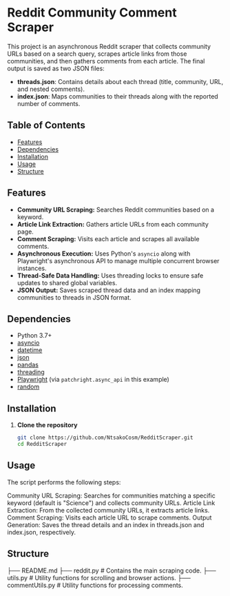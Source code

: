 # Reddit Community Comment Scraper

This project is an asynchronous Reddit scraper that collects community URLs based on a search query, scrapes article links from those communities, and then gathers comments from each article. The final output is saved as two JSON files:
- **threads.json**: Contains details about each thread (title, community, URL, and nested comments).
- **index.json**: Maps communities to their threads along with the reported number of comments.

## Table of Contents
- [Features](#features)
- [Dependencies](#dependencies)
- [Installation](#installation)
- [Usage](#usage)
- [Structure](#structure)

## Features
- **Community URL Scraping:** Searches Reddit communities based on a keyword.
- **Article Link Extraction:** Gathers article URLs from each community page.
- **Comment Scraping:** Visits each article and scrapes all available comments.
- **Asynchronous Execution:** Uses Python's `asyncio` along with Playwright's asynchronous API to manage multiple concurrent browser instances.
- **Thread-Safe Data Handling:** Uses threading locks to ensure safe updates to shared global variables.
- **JSON Output:** Saves scraped thread data and an index mapping communities to threads in JSON format.

## Dependencies
- Python 3.7+
- [asyncio](https://docs.python.org/3/library/asyncio.html)
- [datetime](https://docs.python.org/3/library/datetime.html)
- [json](https://docs.python.org/3/library/json.html)
- [pandas](https://pandas.pydata.org/)
- [threading](https://docs.python.org/3/library/threading.html)
- [Playwright](https://playwright.dev/python/docs/intro) (via `patchright.async_api` in this example)
- [random](https://docs.python.org/3/library/random.html)

## Installation

1. **Clone the repository**  
   ```bash
   git clone https://github.com/NtsakoCosm/RedditScraper.git
   cd RedditScraper


## Usage

The script performs the following steps:

Community URL Scraping: Searches for communities matching a specific keyword (default is "Science") and collects community URLs.
Article Link Extraction: From the collected community URLs, it extracts article links.
Comment Scraping: Visits each article URL to scrape comments.
Output Generation: Saves the thread details and an index in threads.json and index.json, respectively.


## Structure

├── README.md
├── reddit.py           # Contains the main scraping code.
├── utils.py                 # Utility functions for scrolling and browser actions.
├── commentUtils.py          # Utility functions for processing comments.